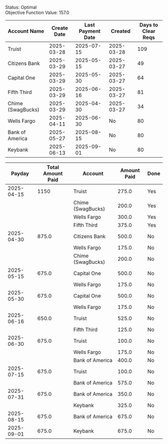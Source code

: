 Status: Optimal \
Objective Function Value: 157.0 

|Account Name|Create Date|Last Payment Date|Created|Days to Clear Reqs|
|--------------------|-------------|----------------------------------|------------|------------|
|Truist            |2025-03-28|2025-07-15| 2025-03-28 |109|
|Citizens Bank     |2025-03-29|2025-05-15| 2025-03-27 |49|
|Capital One       |2025-03-29|2025-05-30| 2025-03-27 |64|
|Fifth Third       |2025-03-29|2025-06-16| 2025-03-27 |81|
|Chime (SwagBucks) |2025-03-29|2025-04-30| 2025-03-27 |34|
|Wells Fargo       |2025-04-11|2025-06-30| No|80|
|Bank of America   |2025-05-27|2025-08-15| No|80|
|Keybank           |2025-06-13|2025-09-01| No|80|



| Payday     | Total Amount Paid | Account          | Amount Paid | Done  |
|-----------|------------------|-----------------|-------------|-------|
| 2025-04-15 | 1150           | Truist          | 275.0       | Yes    |
|           |                  | Chime (SwagBucks) | 200.0       | Yes    |
|           |                  | Wells Fargo     | 300.0       | Yes    |
|           |                  | Fifth Third     | 375.0       | Yes    |
| 2025-04-30 | 875.0            | Citizens Bank   | 500.0       | No    |
|           |                  | Wells Fargo     | 175.0       | No    |
|           |                  | Chime (SwagBucks) | 200.0       | No    |
| 2025-05-15 | 675.0            | Capital One     | 500.0       | No    |
|           |                  | Wells Fargo     | 175.0       | No    |
| 2025-05-30 | 675.0            | Capital One     | 500.0       | No    |
|           |                  | Wells Fargo     | 175.0       | No    |
| 2025-06-16 | 650.0            | Truist          | 525.0       | No    |
|           |                  | Fifth Third     | 125.0       | No    |
| 2025-06-30 | 675.0            | Truist          | 100.0       | No    |
|           |                  | Wells Fargo     | 175.0       | No    |
|           |                  | Bank of America | 400.0       | No    |
| 2025-07-15 | 675.0            | Truist          | 100.0       | No    |
|           |                  | Bank of America | 575.0       | No    |
| 2025-07-31 | 675.0            | Bank of America | 350.0       | No    |
|           |                  | Keybank         | 325.0       | No    |
| 2025-08-15 | 675.0            | Bank of America | 675.0       | No    |
| 2025-09-01 | 675.0            | Keybank         | 675.0       | No    |


